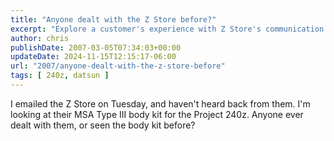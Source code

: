```yaml
---
title: "Anyone dealt with the Z Store before?"
excerpt: "Explore a customer's experience with Z Store's communication and review their MSA Type III body kit for a Project 240z."
author: chris
publishDate: 2007-03-05T07:34:03+00:00
updateDate: 2024-11-15T12:15:17-06:00
url: "2007/anyone-dealt-with-the-z-store-before"
tags: [ 240z, datsun ]
---
```


I emailed the Z Store on Tuesday, and haven't heard back from them. I'm looking at their MSA Type III body kit for the Project 240z. Anyone ever dealt with them, or seen the body kit before?

